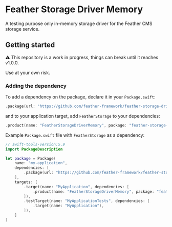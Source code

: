 # Feather Storage Driver Memory

A testing purpose only in-memory storage driver for the Feather CMS storage service.

## Getting started

⚠️ This repository is a work in progress, things can break until it reaches v1.0.0. 

Use at your own risk.

### Adding the dependency

To add a dependency on the package, declare it in your `Package.swift`:

```swift
.package(url: "https://github.com/feather-framework/feather-storage-driver-memory", .upToNextMinor(from: "0.3.0")),
```

and to your application target, add `FeatherStorage` to your dependencies:

```swift
.product(name: "FeatherStorageDriverMemory", package: "feather-storage-driver-memory")
```

Example `Package.swift` file with `FeatherStorage` as a dependency:

```swift
// swift-tools-version:5.9
import PackageDescription

let package = Package(
    name: "my-application",
    dependencies: [
        .package(url: "https://github.com/feather-framework/feather-storage-driver-memory", .upToNextMinor(from: "0.3.0")),
    ],
    targets: [
        .target(name: "MyApplication", dependencies: [
            .product(name: "FeatherStorageDriverMemory", package: "feather-storage-driver-memory")
        ]),
        .testTarget(name: "MyApplicationTests", dependencies: [
            .target(name: "MyApplication"),
        ]),
    ]
)
```

